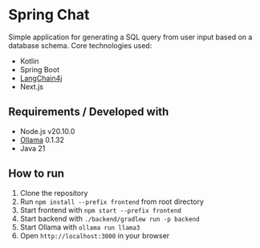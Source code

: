 # Spring Chat
Simple application for generating a SQL query from user input based on a database schema.
Core technologies used:
- Kotlin
- Spring Boot
- [LangChain4j](https://docs.langchain4j.dev/)
- Next.js

## Requirements / Developed with
- Node.js v20.10.0
- [Ollama](https://ollama.com/) 0.1.32
- Java 21

## How to run
1. Clone the repository
1. Run `npm install --prefix frontend` from root directory 
1. Start frontend with `npm start --prefix frontend`
1. Start backend with `./backend/gradlew run -p backend`
1. Start Ollama with `ollama run llama3`
1. Open `http://localhost:3000` in your browser